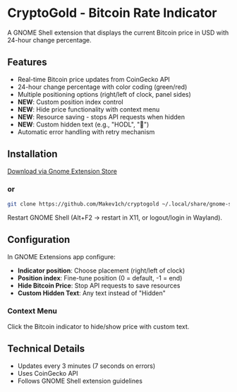 # CryptoGold - Bitcoin Rate Indicator

A GNOME Shell extension that displays the current Bitcoin price in USD with 24-hour change percentage.

## Features

- Real-time Bitcoin price updates from CoinGecko API
- 24-hour change percentage with color coding (green/red)
- Multiple positioning options (right/left of clock, panel sides)
- **NEW**: Custom position index control
- **NEW**: Hide price functionality with context menu
- **NEW**: Resource saving - stops API requests when hidden
- **NEW**: Custom hidden text (e.g., "HODL", "🚀")
- Automatic error handling with retry mechanism

## Installation

[Download via Gnome Extension Store](https://extensions.gnome.org/extension/7914/cryptogoldbitcoin-rate/)

### or

```bash
git clone https://github.com/Makev1ch/cryptogold ~/.local/share/gnome-shell/extensions/cryptogold@makev1ch.github.com
```

Restart GNOME Shell (Alt+F2 → restart in X11, or logout/login in Wayland).

## Configuration

In GNOME Extensions app configure:
- **Indicator position**: Choose placement (right/left of clock)
- **Position index**: Fine-tune position (0 = default, -1 = end)
- **Hide Bitcoin Price**: Stop API requests to save resources
- **Custom Hidden Text**: Any text instead of "Hidden"

### Context Menu

Click the Bitcoin indicator to hide/show price with custom text.

## Technical Details

- Updates every 3 minutes (7 seconds on errors)
- Uses CoinGecko API
- Follows GNOME Shell extension guidelines
